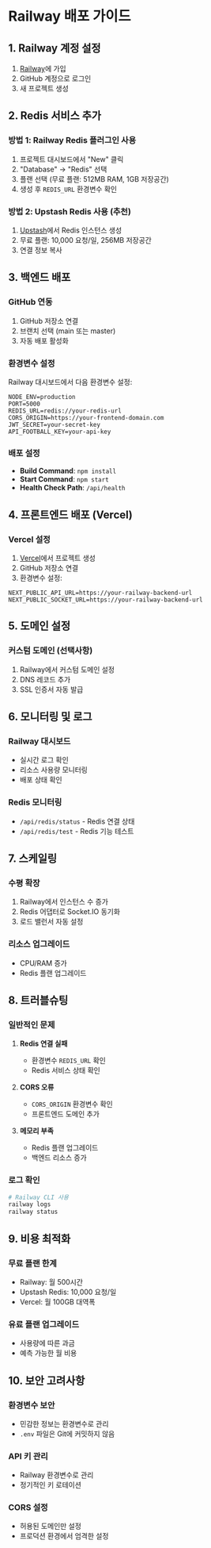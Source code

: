 # Railway 배포 가이드

## 1. Railway 계정 설정

1. [Railway](https://railway.app)에 가입
2. GitHub 계정으로 로그인
3. 새 프로젝트 생성

## 2. Redis 서비스 추가

### 방법 1: Railway Redis 플러그인 사용
1. 프로젝트 대시보드에서 "New" 클릭
2. "Database" → "Redis" 선택
3. 플랜 선택 (무료 플랜: 512MB RAM, 1GB 저장공간)
4. 생성 후 `REDIS_URL` 환경변수 확인

### 방법 2: Upstash Redis 사용 (추천)
1. [Upstash](https://upstash.com)에서 Redis 인스턴스 생성
2. 무료 플랜: 10,000 요청/일, 256MB 저장공간
3. 연결 정보 복사

## 3. 백엔드 배포

### GitHub 연동
1. GitHub 저장소 연결
2. 브랜치 선택 (main 또는 master)
3. 자동 배포 활성화

### 환경변수 설정
Railway 대시보드에서 다음 환경변수 설정:

```env
NODE_ENV=production
PORT=5000
REDIS_URL=redis://your-redis-url
CORS_ORIGIN=https://your-frontend-domain.com
JWT_SECRET=your-secret-key
API_FOOTBALL_KEY=your-api-key
```

### 배포 설정
- **Build Command**: `npm install`
- **Start Command**: `npm start`
- **Health Check Path**: `/api/health`

## 4. 프론트엔드 배포 (Vercel)

### Vercel 설정
1. [Vercel](https://vercel.com)에서 프로젝트 생성
2. GitHub 저장소 연결
3. 환경변수 설정:

```env
NEXT_PUBLIC_API_URL=https://your-railway-backend-url
NEXT_PUBLIC_SOCKET_URL=https://your-railway-backend-url
```

## 5. 도메인 설정

### 커스텀 도메인 (선택사항)
1. Railway에서 커스텀 도메인 설정
2. DNS 레코드 추가
3. SSL 인증서 자동 발급

## 6. 모니터링 및 로그

### Railway 대시보드
- 실시간 로그 확인
- 리소스 사용량 모니터링
- 배포 상태 확인

### Redis 모니터링
- `/api/redis/status` - Redis 연결 상태
- `/api/redis/test` - Redis 기능 테스트

## 7. 스케일링

### 수평 확장
1. Railway에서 인스턴스 수 증가
2. Redis 어댑터로 Socket.IO 동기화
3. 로드 밸런서 자동 설정

### 리소스 업그레이드
- CPU/RAM 증가
- Redis 플랜 업그레이드

## 8. 트러블슈팅

### 일반적인 문제
1. **Redis 연결 실패**
   - 환경변수 `REDIS_URL` 확인
   - Redis 서비스 상태 확인

2. **CORS 오류**
   - `CORS_ORIGIN` 환경변수 확인
   - 프론트엔드 도메인 추가

3. **메모리 부족**
   - Redis 플랜 업그레이드
   - 백엔드 리소스 증가

### 로그 확인
```bash
# Railway CLI 사용
railway logs
railway status
```

## 9. 비용 최적화

### 무료 플랜 한계
- Railway: 월 500시간
- Upstash Redis: 10,000 요청/일
- Vercel: 월 100GB 대역폭

### 유료 플랜 업그레이드
- 사용량에 따른 과금
- 예측 가능한 월 비용

## 10. 보안 고려사항

### 환경변수 보안
- 민감한 정보는 환경변수로 관리
- `.env` 파일은 Git에 커밋하지 않음

### API 키 관리
- Railway 환경변수로 관리
- 정기적인 키 로테이션

### CORS 설정
- 허용된 도메인만 설정
- 프로덕션 환경에서 엄격한 설정 